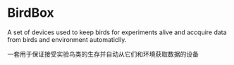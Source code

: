 # BirdBox
 A set of devices used to keep birds for experiments alive and accquire data from birds and environment automaticlly.

 一套用于保证接受实验鸟类的生存并自动从它们和环境获取数据的设备